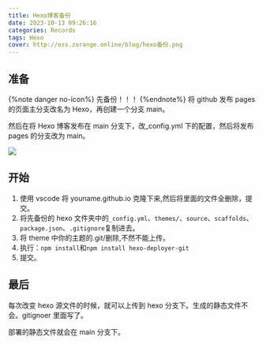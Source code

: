 ```yaml
---
title: Hexo博客备份
date: 2023-10-13 09:26:16
categories: Records
tags: Hexo
cover: http://oss.zorange.online/blog/hexo备份.png
---
```


## 准备

{%note danger no-icon%}
先备份！！！
{%endnote%}
将 github 发布 pages 的页面主分支改名为 Hexo，再创建一个分支 main。

然后在将 Hexo 博客发布在 main 分支下，改\_config.yml 下的配置，然后将发布 pages 的分支改为 main。

![](http://oss.zorange.online/blog/image-20231013093125128.png)

## 开始

1. 使用 vscode 将 youname.github.io 克隆下来,然后将里面的文件全删除，提交。
2. 将先备份的 hexo 文件夹中的`_config.yml`、`themes/`、`source`、`scaffolds`、`package.json`、`.gitignore`复制进去。
3. 将 theme 中你的主题的.git/删除,不然不能上传。
4. 执行：`npm install`和`npm install hexo-deployer-git`
5. 提交。

## 最后

每次改变 hexo 源文件的时候，就可以上传到 hexo 分支下。生成的静态文件不会。gitignoer 里面写了。

部署的静态文件就会在 main 分支下。
